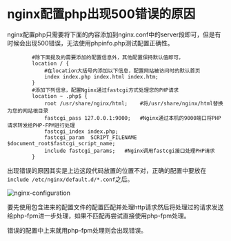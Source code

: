 # nginx配置php出现500错误的原因

nginx配置php只需要将下面的内容添加到nginx.conf中的server段即可，但是有时候会出现500错误，无法使用phpinfo.php测试配置正确性。

```nginx
        #除下面提及的需要添加的配置信息外，其他配置保持默认值即可。
        location / {
            #在location大括号内添加以下信息，配置网站被访问时的默认首页
            index index.php index.html index.htm;
        }
        #添加下列信息，配置Nginx通过fastcgi方式处理您的PHP请求
        location ~ .php$ {
            root /usr/share/nginx/html;    #将/usr/share/nginx/html替换为您的网站根目录
            fastcgi_pass 127.0.0.1:9000;   #Nginx通过本机的9000端口将PHP请求转发给PHP-FPM进行处理
            fastcgi_index index.php;
            fastcgi_param  SCRIPT_FILENAME  $document_root$fastcgi_script_name;
            include fastcgi_params;   #Nginx调用fastcgi接口处理PHP请求
        }                
```

出现错误的原因其实是上边这段代码放置的位置不对，正确的配置中要放在`include /etc/nginx/default.d/*.conf`之后。

![nginx-configuration](http://static-aliyun-doc.oss-cn-hangzhou.aliyuncs.com/assets/img/zh-CN/2490664751/p69697.png)

要先使用包含进来的配置文件的配置匹配并处理http请求然后将处理过的请求发送给php-fpm进一步处理，如果不匹配再尝试直接使用php-fpm处理。

错误的配置中上来就用php-fpm处理则会出现错误。